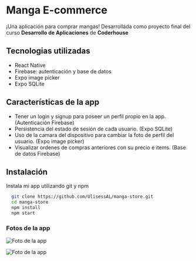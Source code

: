 # Manga E-commerce

¡Una aplicación para comprar mangas!
Desarrollada como proyecto final del curso **Desarrollo de Aplicaciones** de **Coderhouse**

## Tecnologias utilizadas

- React Native
- Firebase: autenticación y base de datos
- Expo image picker
- Expo SQLite

## Características de la app

- Tener un login y signup para poseer un perfil propio en la app. (Autenticación Firebase)
- Persistencia del estado de sesión de cada usuario. (Expo SQLite)
- Uso de la camara del dispositivo para cambiar la foto de perfil del usuario. (Expo image picker)
- Visualizar ordenes de compras anteriores con su precio e items. (Base de datos Firebase)

## Instalación

Instala mi app utilizando git y npm

```bash
  git clone https://github.com/UlisessAL/manga-store.git
  cd manga-store
  npm install
  npm start
```

### Fotos de la app

![Foto de la app](https://firebasestorage.googleapis.com/v0/b/manga-ecommerce-react-native.appspot.com/o/show-RN-1.png?alt=media&token=4534a413-3c97-4153-b2fd-822545217722)

![Foto de la app](https://firebasestorage.googleapis.com/v0/b/manga-ecommerce-react-native.appspot.com/o/show-RN-2.png?alt=media&token=ab69968f-fd87-44d9-9315-a4385a7723bb)
